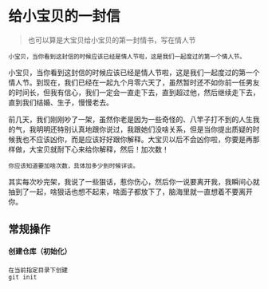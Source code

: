 


# 给小宝贝的一封信

>也可以算是大宝贝给小宝贝的第一封情书，写在情人节

	小宝贝，当你看到这封信的时候应该已经是情人节啦，这是我们一起度过的第一个情人节。
	

小宝贝，当你看到这封信的时候应该已经是情人节啦，这是我们一起度过的第一个情人节。到现在，我们已经在一起九个月零六天了，虽然暂时还不如你前一任男友的时间长，但我有信心，我们一定会一直走下去，直到超过他，然后继续走下去，直到我们结婚、生子，慢慢老去。

前几天，我们刚刚吵了一架，虽然你老是因为一些奇怪的、八竿子打不到的人生我的气，我明明还特别认真地跟你说过，我跟她们没啥关系，但是当你提出质疑的时候我也不应该凶你，而是应该好好跟你解释。大宝贝以后不会凶你啦，你要是再那样做，大宝贝就耐下心来给你解释，然后！加次数！

	你应该知道要加啥次数，具体加多少到时候详谈。
	

其实每次吵完架，我说了一些狠话，惹你伤心，然后你一说要离开我，我瞬间心就抽到了一起，啥狠话也想不起来，啥面子都放下了，脑海里就一直想着不要离开你。

## 常规操作

#### 创建仓库（初始化）
	在当前指定目录下创建
	git init
	


